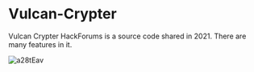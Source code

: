 # Vulcan-Crypter

Vulcan Crypter HackForums is a source code shared in 2021. There are many features in it. 

![a28tEav](https://cdn.discordapp.com/attachments/903302879740317746/913416154243014666/67y.jpg)
